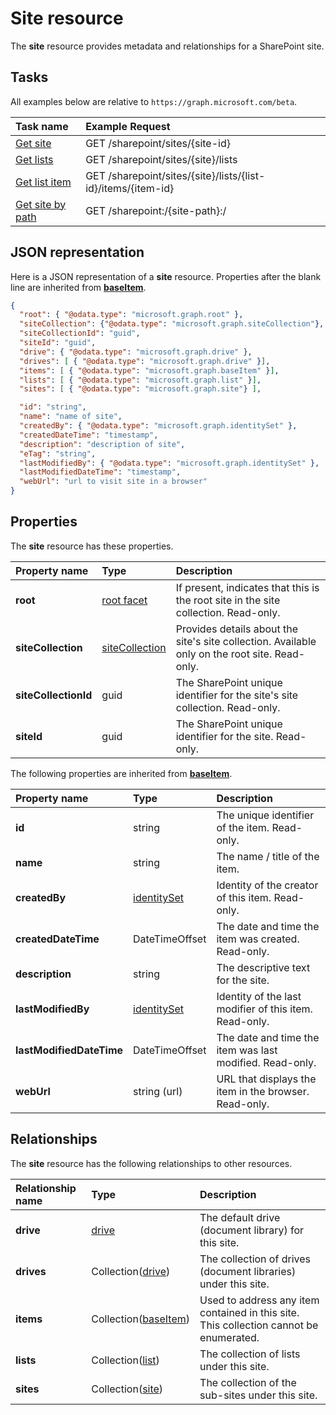 # Site resource

The **site** resource provides metadata and relationships for a SharePoint site.

## Tasks

All examples below are relative to `https://graph.microsoft.com/beta`.

| Task name            | Example Request
|:---------------------|:------------------------------------------------------
| [Get site][]         | GET /sharepoint/sites/{site-id}
| [Get lists][]        | GET /sharepoint/sites/{site}/lists
| [Get list item][]    | GET /sharepoint/sites/{site}/lists/{list-id}/items/{item-id}
| [Get site by path][] | GET /sharepoint:/{site-path}:/

[Get site]: ../api/site_get.md
[Get site by path]: ../api/baseItem_getByUrl.md
[Get lists]: ../api/lists_list.md
[Get list item]: ../api/listItem_get.md

## JSON representation

Here is a JSON representation of a **site** resource.
Properties after the blank line are inherited from **[baseItem][]**.
<!-- { "blockType": "resource", "@odata.type": "microsoft.graph.site",
       "keyProperty": "id", "optionalProperties": [ ] } -->

```json
{
  "root": { "@odata.type": "microsoft.graph.root" },
  "siteCollection": {"@odata.type": "microsoft.graph.siteCollection"},
  "siteCollectionId": "guid",
  "siteId": "guid",
  "drive": { "@odata.type": "microsoft.graph.drive" },
  "drives": [ { "@odata.type": "microsoft.graph.drive" }],
  "items": [ { "@odata.type": "microsoft.graph.baseItem" }],
  "lists": [ { "@odata.type": "microsoft.graph.list" }],
  "sites": [ { "@odata.type": "microsoft.graph.site"} ],

  "id": "string",
  "name": "name of site",
  "createdBy": { "@odata.type": "microsoft.graph.identitySet" },
  "createdDateTime": "timestamp",
  "description": "description of site",
  "eTag": "string",
  "lastModifiedBy": { "@odata.type": "microsoft.graph.identitySet" },
  "lastModifiedDateTime": "timestamp",
  "webUrl": "url to visit site in a browser"
}
```

## Properties

The **site** resource has these properties.

| Property name        | Type               | Description                                                                                                                  |
|:---------------------|:-------------------|:---------------------------------
| **root**             | [root facet][]     | If present, indicates that this is the root site in the site collection. Read-only.
| **siteCollection**   | [siteCollection][] | Provides details about the site's site collection. Available only on the root site. Read-only.
| **siteCollectionId** | guid               | The SharePoint unique identifier for the site's site collection. Read-only.
| **siteId**           | guid               | The SharePoint unique identifier for the site. Read-only.

The following properties are inherited from **[baseItem][]**.

| Property name            | Type             | Description
|:-------------------------|:-----------------|:-------------------------------
| **id**                   | string           | The unique identifier of the item. Read-only.
| **name**                 | string           | The name / title of the item.
| **createdBy**            | [identitySet][]  | Identity of the creator of this item. Read-only.
| **createdDateTime**      | DateTimeOffset   | The date and time the item was created. Read-only.
| **description**          | string           | The descriptive text for the site.
| **lastModifiedBy**       | [identitySet][]  | Identity of the last modifier of this item. Read-only.
| **lastModifiedDateTime** | DateTimeOffset   | The date and time the item was last modified. Read-only.
| **webUrl**               | string (url)     | URL that displays the item in the browser. Read-only.

## Relationships

The **site** resource has the following relationships to other resources.

| Relationship name | Type                     | Description
|:------------------|:-------------------------|:----------------------------------
| **drive**         | [drive][]                | The default drive (document library) for this site.
| **drives**        | Collection([drive][])    | The collection of drives (document libraries) under this site.
| **items**         | Collection([baseItem][]) | Used to address any item contained in this site. This collection cannot be enumerated.
| **lists**         | Collection([list][])     | The collection of lists under this site.
| **sites**         | Collection([site][])     | The collection of the sub-sites under this site.

[baseItem]: baseItem.md
[drive]: drive.md
[identitySet]: identitySet.md
[list]: list.md
[root facet]: rootFacet.md
[site]: site.md
[siteCollection]: siteCollection.md

<!-- {
  "type": "#page.annotation",
  "description": "",
  "keywords": "",
  "section": "documentation",
  "tocPath": "Resources/Site",
  "tocBookmarks" {
    "Site": "#"
  }
} -->
